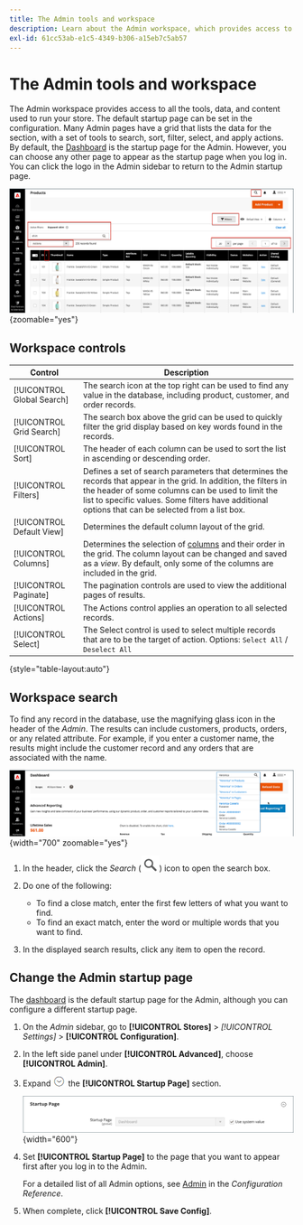 ```yaml
---
title: The Admin tools and workspace
description: Learn about the Admin workspace, which provides access to all the tools, data, and content used to run your store.
exl-id: 61cc53ab-e1c5-4349-b306-a15eb7c5ab57
---
```

# The Admin tools and workspace

The Admin workspace provides access to all the tools, data, and content used to run your store. The default startup page can be set in the configuration. Many Admin pages have a grid that lists the data for the section, with a set of tools to search, sort, filter, select, and apply actions. By default, the [Dashboard](admin-dashboard.md) is the startup page for the Admin. However, you can choose any other page to appear as the startup page when you log in. You can click the logo in the Admin sidebar to return to the Admin startup page.

![Admin - workspace](./assets/admin-workspace.png){zoomable="yes"}

## Workspace controls

|Control|Description|
|--- |--- |
|[!UICONTROL Global Search]|The search icon at the top right can be used to find any value in the database, including product, customer, and order records.|
|[!UICONTROL Grid Search]|The search box above the grid can be used to quickly filter the grid display based on key words found in the records.|
|[!UICONTROL Sort]|The header of each column can be used to sort the list in ascending or descending order.|
|[!UICONTROL Filters]|Defines a set of search parameters that determines the records that appear in the grid. In addition, the filters in the header of some columns can be used to limit the list to specific values. Some filters have additional options that can be selected from a list box.|
|[!UICONTROL Default View]|Determines the default column layout of the grid.|
|[!UICONTROL Columns]|Determines the selection of [columns](admin-grid-controls.md) and their order in the grid. The column layout can be changed and saved as a _view_. By default, only some of the columns are included in the grid.|
|[!UICONTROL Paginate]|The pagination controls are used to view the additional pages of results.|
|[!UICONTROL Actions]|The Actions control applies an operation to all selected records.|
|[!UICONTROL Select]|The Select control is used to select multiple records that are to be the target of action. Options: `Select All` / `Deselect All`|

{style="table-layout:auto"}

## Workspace search

To find any record in the database, use the magnifying glass icon in the header of the _Admin_. The results can include customers, products, orders, or any related attribute. For example, if you enter a customer name, the results might include the customer record and any orders that are associated with the name.

![Admin search tool](./assets/admin-search.png){width="700" zoomable="yes"}

1. In the header, click the _Search_ (![magnifying glass](../assets/icon-magnify-search.png)) icon to open the search box.

1. Do one of the following:

   - To find a close match, enter the first few letters of what you want to find.
   - To find an exact match, enter the word or multiple words that you want to find.

1. In the displayed search results, click any item to open the record.

## Change the Admin startup page

The [dashboard](admin-workspace.md#the-dashboard) is the default startup page for the Admin, although you can configure a different startup page.

1. On the _Admin_ sidebar, go to **[!UICONTROL Stores]** > _[!UICONTROL Settings]_ > **[!UICONTROL Configuration]**.

1. In the left side panel under **[!UICONTROL Advanced]**, choose **[!UICONTROL Admin]**.

1. Expand ![Expansion selector](../assets/icon-display-expand.png) the **[!UICONTROL Startup Page]** section.

   ![Advanced configuration - Admin startup page setting](./assets/admin-startup-page.png){width="600"}

1. Set **[!UICONTROL Startup Page]** to the page that you want to appear first after you log in to the Admin.
   
   For a detailed list of all Admin options, see [Admin](../configuration-reference/advanced/admin.md) in the _Configuration Reference_.

1. When complete, click **[!UICONTROL Save Config]**.
